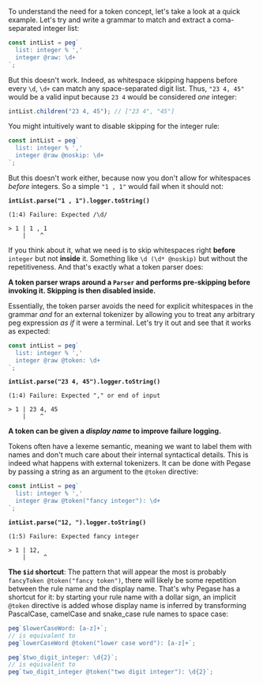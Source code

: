 To understand the need for a token concept, let's take a look at a quick example. Let's try and write a grammar to match and extract a coma-separated integer list:

```js
const intList = peg`
  list: integer % ','
  integer @raw: \d+
`;
```

But this doesn't work. Indeed, as whitespace skipping happens before every `\d`, `\d+` can match any space-separated digit list. Thus, `"23 4, 45"` would be a valid input because `23 4` would be considered *one* integer:

```js
intList.children("23 4, 45"); // ["23 4", "45"]
```

You might intuitively want to disable skipping for the integer rule:

```js
const intList = peg`
  list: integer % ','
  integer @raw @noskip: \d+
`;
```

But this doesn't work either, because now you don't allow for whitespaces *before* integers. So a simple `"1 , 1"` would fail when it should not:

**`intList.parse("1 , 1").logger.toString()`**

```
(1:4) Failure: Expected /\d/

> 1 | 1 , 1
    |    ^
```

If you think about it, what we need is to skip whitespaces right **before** `integer` but not **inside** it. Something like `\d (\d* @noskip)` but without the repetitiveness. And that's exactly what a token parser does:

**A token parser wraps around a `Parser` and performs pre-skipping before invoking it. Skipping is then disabled inside.**

Essentially, the token parser avoids the need for explicit whitespaces in the grammar *and* for an external tokenizer by allowing you to treat any arbitrary peg expression *as if* it were a terminal. Let's try it out and see that it works as expected:

```js
const intList = peg`
  list: integer % ','
  integer @raw @token: \d+
`;
```

**`intList.parse("23 4, 45").logger.toString()`**

```
(1:4) Failure: Expected "," or end of input

> 1 | 23 4, 45
    |    ^
```

**A token can be given a *display name* to improve failure logging.**

Tokens often have a lexeme semantic, meaning we want to label them with names and don't much care about their internal syntactical details. This is indeed what happens with external tokenizers. It can be done with Pegase by passing a string as an argument to the `@token` directive:

```js
const intList = peg`
  list: integer % ','
  integer @raw @token("fancy integer"): \d+
`;
```

**`intList.parse("12, ").logger.toString()`**

```
(1:5) Failure: Expected fancy integer

> 1 | 12, 
    |     ^
```

**The `$id` shortcut**: The pattern that will appear the most is probably `fancyToken @token("fancy token")`, there will likely be some repetition between the rule name and the display name. That's why Pegase has a shortcut for it: by starting your rule name with a dollar sign, an implicit `@token` directive is added whose display name is inferred by transforming PascalCase, camelCase and snake_case rule names to space case:

```js
peg`$lowerCaseWord: [a-z]+`;
// is equivalent to
peg`lowerCaseWord @token("lower case word"): [a-z]+`;

peg`$two_digit_integer: \d{2}`;
// is equivalent to
peg`two_digit_integer @token("two digit integer"): \d{2}`;
```
